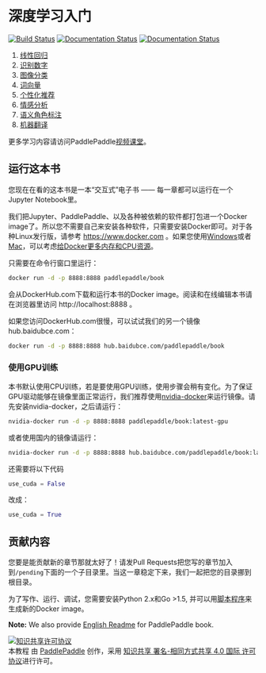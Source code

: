 # 深度学习入门

[![Build Status](https://travis-ci.org/PaddlePaddle/book.svg?branch=develop)](https://travis-ci.org/PaddlePaddle/book)
[![Documentation Status](https://img.shields.io/badge/docs-latest-brightgreen.svg?style=flat)](https://github.com/PaddlePaddle/book/blob/develop/README.md)
[![Documentation Status](https://img.shields.io/badge/中文文档-最新-brightgreen.svg)](https://github.com/PaddlePaddle/book/blob/develop/README.cn.md)

1. [线性回归](http://www.paddlepaddle.org/documentation/book/zh/develop/01.fit_a_line/index.cn.html)
1. [识别数字](http://www.paddlepaddle.org/documentation/book/zh/develop/02.recognize_digits/index.cn.html)
1. [图像分类](http://www.paddlepaddle.org/documentation/book/zh/develop/03.image_classification/index.cn.html)
1. [词向量](http://www.paddlepaddle.org/documentation/book/zh/develop/04.word2vec/index.cn.html)
1. [个性化推荐](http://www.paddlepaddle.org/documentation/book/zh/develop/05.recommender_system/index.cn.html)
1. [情感分析](http://www.paddlepaddle.org/documentation/book/zh/develop/06.understand_sentiment/index.cn.html)
1. [语义角色标注](http://www.paddlepaddle.org/documentation/book/zh/develop/07.label_semantic_roles/index.cn.html)
1. [机器翻译](http://www.paddlepaddle.org/documentation/book/zh/develop/08.machine_translation/index.cn.html)

更多学习内容请访问PaddlePaddle[视频课堂](http://bit.baidu.com/Course/datalist/column/117.html)。

## 运行这本书

您现在在看的这本书是一本“交互式”电子书 —— 每一章都可以运行在一个Jupyter Notebook里。

我们把Jupyter、PaddlePaddle、以及各种被依赖的软件都打包进一个Docker image了。所以您不需要自己来安装各种软件，只需要安装Docker即可。对于各种Linux发行版，请参考 https://www.docker.com 。如果您使用[Windows](https://www.docker.com/docker-windows)或者[Mac](https://www.docker.com/docker-mac)，可以考虑[给Docker更多内存和CPU资源](http://stackoverflow.com/a/39720010/724872)。

只需要在命令行窗口里运行：

```bash
docker run -d -p 8888:8888 paddlepaddle/book
```

会从DockerHub.com下载和运行本书的Docker image。阅读和在线编辑本书请在浏览器里访问 http://localhost:8888 。

如果您访问DockerHub.com很慢，可以试试我们的另一个镜像hub.baidubce.com：

```bash
docker run -d -p 8888:8888 hub.baidubce.com/paddlepaddle/book
```

### 使用GPU训练

本书默认使用CPU训练，若是要使用GPU训练，使用步骤会稍有变化。为了保证GPU驱动能够在镜像里面正常运行，我们推荐使用[nvidia-docker](https://github.com/NVIDIA/nvidia-docker)来运行镜像。请先安装nvidia-docker，之后请运行：

```bash
nvidia-docker run -d -p 8888:8888 paddlepaddle/book:latest-gpu
```

或者使用国内的镜像请运行：

```bash
nvidia-docker run -d -p 8888:8888 hub.baidubce.com/paddlepaddle/book:latest-gpu
```

还需要将以下代码
```python
use_cuda = False
```

改成：
```python
use_cuda = True
```


## 贡献内容

您要是能贡献新的章节那就太好了！请发Pull Requests把您写的章节加入到`/pending`下面的一个子目录里。当这一章稳定下来，我们一起把您的目录挪到根目录。

为了写作、运行、调试，您需要安装Python 2.x和Go >1.5, 并可以用[脚本程序](https://github.com/PaddlePaddle/book/blob/develop/.tools/convert-markdown-into-ipynb-and-test.sh)来生成新的Docker image。

**Note:** We also provide [English Readme](https://github.com/PaddlePaddle/book/blob/develop/README.md) for PaddlePaddle book.


<a rel="license" href="http://creativecommons.org/licenses/by-sa/4.0/"><img alt="知识共享许可协议" style="border-width:0" src="https://i.creativecommons.org/l/by-sa/4.0/88x31.png" /></a><br /><span xmlns:dct="http://purl.org/dc/terms/" href="http://purl.org/dc/dcmitype/Text" property="dct:title" rel="dct:type">本教程</span> 由 <a xmlns:cc="http://creativecommons.org/ns#" href="http://www.paddlepaddle.org/" property="cc:attributionName" rel="cc:attributionURL">PaddlePaddle</a> 创作，采用 <a rel="license" href="http://creativecommons.org/licenses/by-sa/4.0/">知识共享 署名-相同方式共享 4.0 国际 许可协议</a>进行许可。
